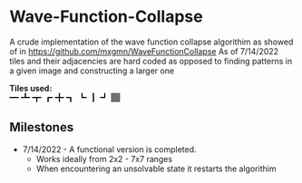 # Wave-Function-Collapse
A crude implementation of the wave function collapse algorithim as showed of in https://github.com/mxgmn/WaveFunctionCollapse
As of 7/14/2022 tiles and their adjacencies are hard coded as opposed to finding patterns in a given image and constructing a larger one

**Tiles used:**               
![](/site/pathway/0.png) ![](/site/pathway/1.png) ![](/site/pathway/2.png) ![](/site/pathway/3.png) ![](/site/pathway/4.png) ![](/site/pathway/5.png) ![](/site/pathway/6.png) ![](/site/pathway/7.png) ![](/site/pathway/8.png) ![](/site/pathway/9.png)



## Milestones
- 7/14/2022 - A functional version is completed.
  - Works ideally from 2x2 - 7x7 ranges
  - When encountering an unsolvable state it restarts the algorithim


